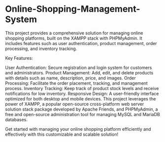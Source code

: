 # Online-Shopping-Management-System
This project provides a comprehensive solution for managing online shopping platforms, built on the XAMPP stack with PHPMyAdmin. It includes features such as user authentication, product management, order processing, and inventory tracking.

Key Features:

User Authentication: Secure registration and login system for customers and administrators.
Product Management: Add, edit, and delete products with details such as name, description, price, and images.
Order Processing: Facilitate the order placement, tracking, and management process.
Inventory Tracking: Keep track of product stock levels and receive notifications for low inventory.
Responsive Design: A user-friendly interface optimized for both desktop and mobile devices.
This project leverages the power of XAMPP, a popular open-source cross-platform web server solution stack package developed by Apache Friends, and PHPMyAdmin, a free and open-source administration tool for managing MySQL and MariaDB databases.

Get started with managing your online shopping platform efficiently and effectively with this customizable and scalable solution!

